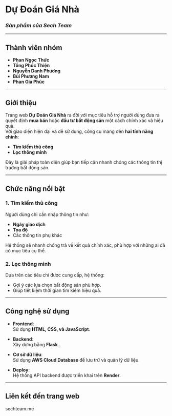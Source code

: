 # **Dự Đoán Giá Nhà**  
### *Sản phẩm của Sech Team*  

---

## **Thành viên nhóm**  
- **Phan Ngọc Thức**  
- **Tống Phúc Thiện**  
- **Nguyễn Danh Phương**  
- **Bùi Phương Nam**  
- **Phan Gia Phúc**  

---

## **Giới thiệu**  
Trang web **Dự Đoán Giá Nhà** ra đời với mục tiêu hỗ trợ người dùng đưa ra quyết định **mua bán** hoặc **đầu tư bất động sản** một cách chính xác và hiệu quả.  
Với giao diện hiện đại và dễ sử dụng, công cụ mang đến **hai tính năng chính**:  
- **Tìm kiếm thủ công**  
- **Lọc thông minh**  

Đây là giải pháp toàn diện giúp bạn tiếp cận nhanh chóng các thông tin thị trường bất động sản.  

---

## **Chức năng nổi bật**  

### **1. Tìm kiếm thủ công**  
Người dùng chỉ cần nhập thông tin như:  
- **Ngày giao dịch**  
- **Tọa độ**  
- Các thông tin phụ khác  

Hệ thống sẽ nhanh chóng trả về kết quả chính xác, phù hợp với những ai đã có mục tiêu cụ thể.  

### **2. Lọc thông minh**  
Dựa trên các tiêu chí được cung cấp, hệ thống:  
- Gợi ý các lựa chọn bất động sản phù hợp.  
- Giúp tiết kiệm thời gian tìm kiếm hiệu quả.  

---

## **Công nghệ sử dụng**  

- **Frontend**:  
  Sử dụng **HTML, CSS, và JavaScript**.  

- **Backend**:  
  Xây dựng bằng **Flask**..  

- **Cơ sở dữ liệu**:  
  Sử dụng **AWS Cloud Database** để lưu trữ và quản lý dữ liệu.  

- **Deploy**:  
  Hệ thống API backend được triển khai trên **Render**.  

---

## **Liên kết đến trang web**
sechteam.me
